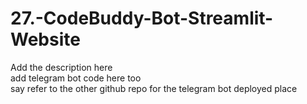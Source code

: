 # 27.-CodeBuddy-Bot-Streamlit-Website
Add the description here  
add telegram bot code here too  
say refer to the other github repo for the telegram bot deployed place
